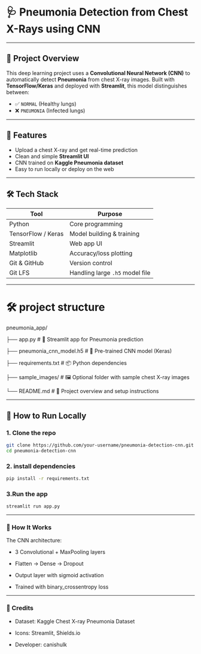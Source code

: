# 🩺 Pneumonia Detection from Chest X-Rays using CNN


---

## 📌 Project Overview

This deep learning project uses a **Convolutional Neural Network (CNN)** to automatically detect **Pneumonia** from chest X-ray images. Built with **TensorFlow/Keras** and deployed with **Streamlit**, this model distinguishes between:
- ✅ `NORMAL` (Healthy lungs)
- ❌ `PNEUMONIA` (Infected lungs)

---

## 🎯 Features

- Upload a chest X-ray and get real-time prediction
- Clean and simple **Streamlit UI**
- CNN trained on **Kaggle Pneumonia dataset**
- Easy to run locally or deploy on the web

---


## 🛠️ Tech Stack

| Tool | Purpose |
|------|---------|
| Python | Core programming |
| TensorFlow / Keras | Model building & training |
| Streamlit | Web app UI |
| Matplotlib | Accuracy/loss plotting |
| Git & GitHub | Version control |
| Git LFS | Handling large `.h5` model file |

---

# 🛠️ project structure

pneumonia_app/

├── app.py                  # 📱 Streamlit app for Pneumonia prediction

├── pneumonia_cnn_model.h5  # 🧠 Pre-trained CNN model (Keras)

├── requirements.txt        # 📦 Python dependencies

├── sample_images/          # 🖼️ Optional folder with sample chest X-ray images

└── README.md               # 📖 Project overview and setup instructions



---

## 🚀 How to Run Locally

### 1. Clone the repo
```bash
git clone https://github.com/your-username/pneumonia-detection-cnn.git
cd pneumonia-detection-cnn

```

### 2. install dependencies
```bash
pip install -r requirements.txt
```
### 3.Run the app
```bash
streamlit run app.py
```
---
### 🧠 How It Works
The CNN architecture:

- 3 Convolutional + MaxPooling layers

- Flatten → Dense → Dropout

- Output layer with sigmoid activation

- Trained with binary_crossentropy loss

---

### 🙏 Credits
- Dataset: Kaggle Chest X-ray Pneumonia Dataset

- Icons: Streamlit, Shields.io

- Developer: canishulk
